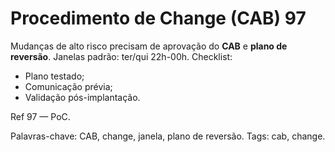 # Procedimento de Change (CAB) 97

Mudanças de alto risco precisam de aprovação do **CAB** e **plano de reversão**.
Janelas padrão: ter/qui 22h-00h.
Checklist:
- Plano testado;
- Comunicação prévia;
- Validação pós-implantação.

Ref 97 — PoC.

Palavras-chave: CAB, change, janela, plano de reversão.
Tags: cab, change.
